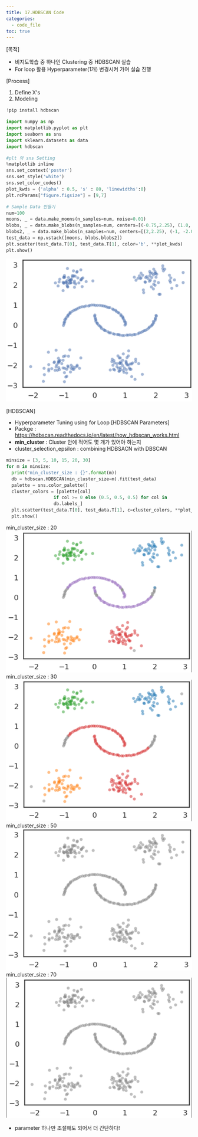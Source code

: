 ```yaml
---
title: 17.HDBSCAN Code
categories:
  - code_file
toc: true
---
```


[목적]
  - 비지도학습 중 하나인 Clustering 중 HDBSCAN 실습
  - For loop 활용 Hyperparameter(1개) 변경시켜 가며 실습 진행

[Process]
  1. Define X's
  2. Modeling
  
  ```python
  !pip install hdbscan
```

  ```python
  import numpy as np
import matplotlib.pyplot as plt
import seaborn as sns
import sklearn.datasets as data
import hdbscan
```

  ```python
  #plt 와 sns Setting
%matplotlib inline
sns.set_context('poster')
sns.set_style('white')
sns.set_color_codes()
plot_kwds = {'alpha' : 0.5, 's' : 80, 'linewidths':0}
plt.rcParams["figure.figsize"] = [9,7]
```

  ```python
  # Sample Data 만들기
num=100
moons, _ = data.make_moons(n_samples=num, noise=0.01)
blobs, _ = data.make_blobs(n_samples=num, centers=[(-0.75,2.25), (1.0, -2.0)], cluster_std=0.25)
blobs2, _ = data.make_blobs(n_samples=num, centers=[(2,2.25), (-1, -2.0)], cluster_std=0.4)
test_data = np.vstack([moons, blobs,blobs2])
plt.scatter(test_data.T[0], test_data.T[1], color='b', **plot_kwds)
plt.show()
```
![image](https://github.com/code7ssage/code7ssage.github.io/blob/master/assets/attached%20file/Pasted%20image%2020240110172545.png?raw=true)

[HDBSCAN]
  - Hyperparameter Tuning using for Loop
[HDBSCAN Parameters]
  - Packge : https://hdbscan.readthedocs.io/en/latest/how_hdbscan_works.html
  - **min_cluster** : Cluster 안에 적어도 몇 개가 있어야 하는지
  - cluster_selection_epsilon : combining HDBSACN with DBSCAN
  
  ```python
  minsize = [3, 5, 10, 15, 20, 30]
for m in minsize:
    print("min_cluster_size : {}".format(m))
    db = hdbscan.HDBSCAN(min_cluster_size=m).fit(test_data)
    palette = sns.color_palette()
    cluster_colors = [palette[col]
                    if col >= 0 else (0.5, 0.5, 0.5) for col in
                    db.labels_]
    plt.scatter(test_data.T[0], test_data.T[1], c=cluster_colors, **plot_kwds)
    plt.show()
```
min_cluster_size : 20
![image](https://github.com/code7ssage/code7ssage.github.io/blob/master/assets/attached%20file/Pasted%20image%2020240110172723.png?raw=true)
min_cluster_size : 30
![image](https://github.com/code7ssage/code7ssage.github.io/blob/master/assets/attached%20file/Pasted%20image%2020240110172734.png?raw=true)
min_cluster_size : 50
![image](https://github.com/code7ssage/code7ssage.github.io/blob/master/assets/attached%20file/Pasted%20image%2020240110172757.png?raw=true)
min_cluster_size : 70
![image](https://github.com/code7ssage/code7ssage.github.io/blob/master/assets/attached%20file/Pasted%20image%2020240110172811.png?raw=true)
- parameter 하나만 조절해도 되어서 더 간단하다!